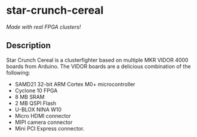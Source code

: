 # star-crunch-cereal
_Made with real FPGA clusters!_

## Description
Star Crunch Cereal is a clusterfighter based on multiple MKR VIDOR 4000 boards from Arduino. The VIDOR boards are a delicious combination of the following:

* SAMD21 32-bit ARM Cortex M0+ microcontroller 
* Cyclone 10 FPGA
* 8 MB SRAM
* 2 MB QSPI Flash
* U-BLOX NINA W10
* Micro HDMI connector
* MIPI camera connector
* Mini PCI Express connector.
